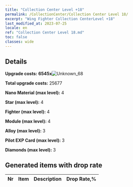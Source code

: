 ```yaml
---
title: "Collection Center Level +18"
permalink: /CollectionCenter/Collection Center Level 18/
excerpt: "Wing Fighter Collection CenterLevel +18"
last_modified_at: 2023-07-25
locale: en
ref: "Collection Center Level 18.md"
toc: false
classes: wide
---
```



## Details

 **Upgrade costs:** **6545x**![Unknown_68](/images/item/bh_img25_p.png)

 **Total upgrade costs:** 25677

 **Nano Material (max level):** 4

 **Star (max level):** 4

 **Fighter (max level):** 4

 **Module (max level):** 4

 **Alloy (max level):** 3

 **Pilot EXP Card (max level):** 3

 **Diamonds (max level):** 3

## Generated items with drop rate

  |  Nr |     Item   |    Description   |  Drop Rate,% |
  |:----|:----------:|:-----------------|:-------------|

